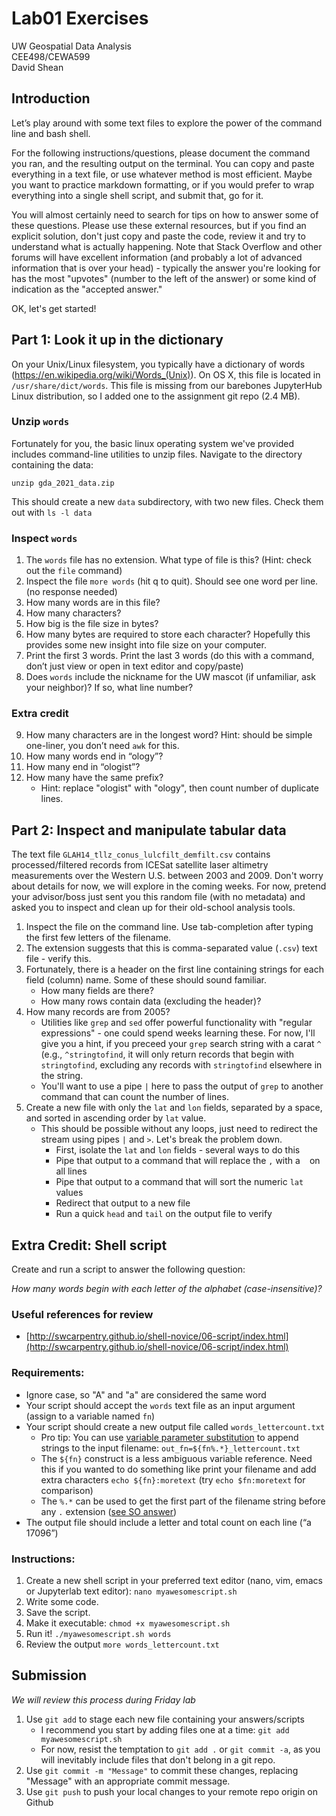 # Lab01 Exercises
UW Geospatial Data Analysis  
CEE498/CEWA599  
David Shean  

## Introduction

Let’s play around with some text files to explore the power of the command line and bash shell.  

For the following instructions/questions, please document the command you ran, and the resulting output on the terminal. You can copy and paste everything in a text file, or use whatever method is most efficient. Maybe you want to practice markdown formatting, or if you would prefer to wrap everything into a single shell script, and submit that, go for it.

You will almost certainly need to search for tips on how to answer some of these questions. Please use these external resources, but if you find an explicit solution, don't just copy and paste the code, review it and try to understand what is actually happening. Note that Stack Overflow and other forums will have excellent information (and probably a lot of advanced information that is over your head) - typically the answer you're looking for has the most "upvotes" (number to the left of the answer) or some kind of indication as the "accepted answer."

OK, let's get started!

## Part 1: Look it up in the dictionary
On your Unix/Linux filesystem, you typically have a dictionary of words (https://en.wikipedia.org/wiki/Words_(Unix)).  On OS X, this file is located in `/usr/share/dict/words`. This file is missing from our barebones JupyterHub Linux distribution, so I added one to the assignment git repo (2.4 MB).

### Unzip `words`
Fortunately for you, the basic linux operating system we've provided includes command-line utilities to unzip files. Navigate to the directory containing the data:
```
unzip gda_2021_data.zip
```
This should create a new `data` subdirectory, with two new files. Check them out with `ls -l data`

### Inspect `words`
1. The `words` file has no extension. What type of file is this? (Hint: check out the `file` command)
2. Inspect the file `more words` (hit q to quit).  Should see one word per line. (no response needed)
3. How many words are in this file?
4. How many characters?
5. How big is the file size in bytes?
6. How many bytes are required to store each character? Hopefully this provides some new insight into file size on your computer.
7. Print the first 3 words. Print the last 3 words (do this with a command, don’t just view or open in text editor and copy/paste)
8. Does `words` include the nickname for the UW mascot (if unfamiliar, ask your neighbor)? If so, what line number?

### Extra credit
9. How many characters are in the longest word?  Hint: should be simple one-liner, you don’t need `awk` for this.
10. How many words end in “ology”?
11. How many end in “ologist”?
12. How many have the same prefix?
    * Hint: replace "ologist" with "ology", then count number of duplicate lines.

## Part 2: Inspect and manipulate tabular data

The text file `GLAH14_tllz_conus_lulcfilt_demfilt.csv` contains processed/filtered records from ICESat satellite laser altimetry measurements over the Western U.S. between 2003 and 2009. Don't worry about details for now, we will explore in the coming weeks. For now, pretend your advisor/boss just sent you this random file (with no metadata) and asked you to inspect and clean up for their old-school analysis tools.

1. Inspect the file on the command line. Use tab-completion after typing the first few letters of the filename.
2. The extension suggests that this is comma-separated value (`.csv`) text file - verify this.
3. Fortunately, there is a header on the first line containing strings for each field (column) name. Some of these should sound familiar.
   * How many fields are there?
   * How many rows contain data (excluding the header)?
4. How many records are from 2005?
    * Utilities like `grep` and `sed` offer powerful functionality with "regular expressions" - one could spend weeks learning these. For now, I'll give you a hint, if you preceed your `grep` search string with a carat `^` (e.g., `^stringtofind`, it will only return records that begin with `stringtofind`, excluding any records with `stringtofind` elsewhere in the string.
    * You'll want to use a pipe `|` here to pass the output of `grep` to another command that can count the number of lines.
5. Create a new file with only the `lat` and `lon` fields, separated by a space, and sorted in ascending order by `lat` value.
    * This should be possible without any loops, just need to redirect the stream using pipes `|` and `>`. Let's break the problem down.
       * First, isolate the `lat` and `lon` fields - several ways to do this
       * Pipe that output to a command that will replace the `,` with a ` ` on all lines
       * Pipe that output to a command that will sort the numeric `lat` values
       * Redirect that output to a new file
       * Run a quick `head` and `tail` on the output file to verify

## Extra Credit: Shell script
Create and run a script to answer the following question:

*How many words begin with each letter of the alphabet (case-insensitive)?*

### Useful references for review
* [http://swcarpentry.github.io/shell-novice/06-script/index.html](http://swcarpentry.github.io/shell-novice/06-script/index.html)

### Requirements:
* Ignore case, so "A" and "a" are considered the same word
* Your script should accept the `words` text file as an input argument (assign to a variable named `fn`)
* Your script should create a new output file called `words_lettercount.txt`
    * Pro tip: You can use [variable parameter substitution](https://www.tldp.org/LDP/abs/html/parameter-substitution.html) to append strings to the input filename: `out_fn=${fn%.*}_lettercount.txt`
    * The `${fn}` construct is a less ambiguous variable reference.  Need this if you wanted to do something like print your filename and add extra characters `echo ${fn}:moretext` (try `echo $fn:moretext` for comparison)
    * The `%.*` can be used to get the first part of the filename string before any `.` extension ([see SO answer](https://stackoverflow.com/a/965072))
* The output file should include a letter and total count on each line (“a 17096”)

### Instructions:
1. Create a new shell script in your preferred text editor (nano, vim, emacs or Jupyterlab text editor): `nano myawesomescript.sh`
2. Write some code.
3. Save the script.
4. Make it executable: `chmod +x myawesomescript.sh`
5. Run it! `./myawesomescript.sh words`
6. Review the output `more words_lettercount.txt`

## Submission
*We will review this process during Friday lab*
1. Use `git add` to stage each new file containing your answers/scripts
    * I recommend you start by adding files one at a time: `git add myawesomescript.sh`
    * For now, resist the temptation to `git add .` or `git commit -a`, as you will inevitably include files that don't belong in a git repo.
2. Use `git commit -m "Message"` to commit these changes, replacing "Message" with an appropriate commit message.
3. Use `git push` to push your local changes to your remote repo origin on Github
